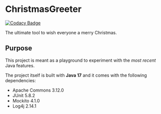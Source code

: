 # ChristmasGreeter

[![Codacy Badge](https://api.codacy.com/project/badge/Grade/b13b56ec86d044388c7b7ab84d458470)](https://app.codacy.com/gh/rob93c/ChristmasGreeter?utm_source=github.com&utm_medium=referral&utm_content=rob93c/ChristmasGreeter&utm_campaign=Badge_Grade_Settings)

The ultimate tool to wish everyone a merry Christmas.

## Purpose
This project is meant as a playground to experiment with the _most recent_ Java features.

The project itself is built with **Java 17** and it comes with the following dependencies:
- Apache Commons 3.12.0
- JUnit 5.8.2
- Mockito 4.1.0
- Log4j 2.14.1